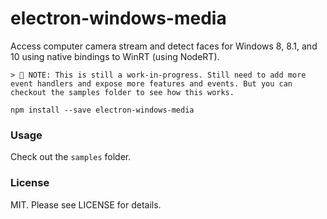 # electron-windows-media
Access computer camera stream and detect faces for Windows 8, 8.1, and 10 using native bindings to WinRT (using NodeRT).

    > 🚩 NOTE: This is still a work-in-progress. Still need to add more event handlers and expose more features and events. But you can checkout the samples folder to see how this works.

```
npm install --save electron-windows-media
```

### Usage
Check out the `samples` folder.

### License
MIT. Please see LICENSE for details.
